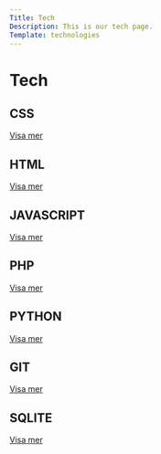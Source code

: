 ```yaml
---
Title: Tech
Description: This is our tech page.
Template: technologies
---
```


<div class="box-noborder span3">
  <h1>Tech</h1>
</div>

<div class="box span1">
  <h2>CSS</h2>
  <a href="%base_url%?technology/css">Visa mer</a>
</div>
<div class="box span2">
  <h2>HTML</h2>
  <a href="%base_url%?technology/html">Visa mer</a>
</div>
<div class="box span2">
  <h2></a>JAVASCRIPT</h2>
  <a href="%base_url%?technology/javascript">Visa mer</a>
</div>
<div class="box span1">
  <h2></a>PHP</h2>
  <a href="%base_url%?technology/php">Visa mer</a>
</div>
<div class="box span3">
  <h2>PYTHON</h2>
  <a href="%base_url%?technology/python">Visa mer</a>
</div>
<div class="box span1">
  <h2>GIT</h2>
  <a href="%base_url%?technology/git">Visa mer</a>
</div>
<div class="box span2">
  <h2>SQLITE</h2>
  <a href="%base_url%?technology/sqlite">Visa mer</a>
</div>
